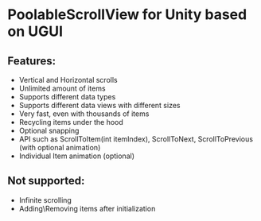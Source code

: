 # PoolableScrollView for Unity based on UGUI

## Features:
- Vertical and Horizontal scrolls
- Unlimited amount of items
- Supports different data types
- Supports different data views with different sizes
- Very fast, even with thousands of items
- Recycling items under the hood
- Optional snapping
- API such as ScrollToItem(int itemIndex), ScrollToNext, ScrollToPrevious (with optional animation)
- Individual Item animation (optional)

## Not supported:
- Infinite scrolling
- Adding\Removing items after initialization
